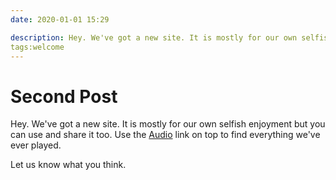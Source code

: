```yaml
---
date: 2020-01-01 15:29

description: Hey. We've got a new site. It is mostly for our own selfish enjoyment but you can use and share it too. Use the Audio link on top to find everything we've ever played. 
tags:welcome
---
```

# Second Post

Hey. We've got a new site. It is mostly for our own selfish enjoyment but you can use and share it too. Use the [Audio](/audiosessions) link on top to find everything we've ever played. 

Let us know what you think.


